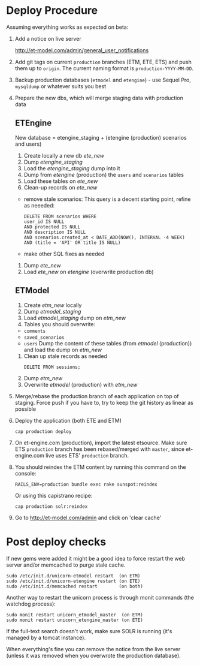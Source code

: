 # Deploy Procedure

Assuming everything works as expected on beta:

1. Add a notice on live server

    http://et-model.com/admin/general_user_notifications

1. Add git tags on current `production` branches (ETM, ETE, ETS) and push them up to `origin`. The current naming format is `production-YYYY-MM-DD`.
1. Backup production databases (`etmodel` and `etengine`) - use Sequel Pro, `mysqldump` or whatever suits you best
1. Prepare the new dbs, which will merge staging data with production data
   ## ETEngine
   New database = etengine_staging + (etengine (production) scenarios and users)

   1. Create locally a new db *ete_new*
   1. Dump *etengine_staging*
   1. Load the *etengine_staging* dump into it
   1. Dump from *etengine* (production) the `users` and `scenarios` tables
   1. Load these tables on *ete_new*
   1. Clean-up records on *ete_new*
     - remove stale scenarios:
       This query is a decent starting point, refine as neeeded:

        ```
        DELETE FROM scenarios WHERE
        user_id IS NULL
        AND protected IS NULL
        AND description IS NULL
        AND scenarios.created_at < DATE_ADD(NOW(), INTERVAL -4 WEEK)
        AND (title = 'API' OR title IS NULL)
        ```

     - make other SQL fixes as needed
   1. Dump *ete_new*
   1. Load *ete_new* on *etengine* (overwrite production db)

   ## ETModel
   1. Create *etm_new* locally
   1. Dump *etmodel_staging*
   1. Load *etmodel_staging* dump on *etm_new*
   1. Tables you should overwrite:
     - `comments`
     - `saved_scenarios`
     - `users`
     Dump the content of these tables (from *etmodel* (production)) and load the dump on *etm_new*
   1. Clean up stale records as needed
      ```
      DELETE FROM sessions;
      ```
   1. Dump *etm_new*
   1. Overwrite *etmodel* (production) with *etm_new*

1. Merge/rebase the production branch of each application on top of staging. Force push if you have to, try to keep the git history as linear as possible
1. Deploy the application (both ETE and ETM)

       cap production deploy

1. On et-engine.com (production), import the latest etsource. Make sure ETS `production` branch has been rebased/merged with `master`, since et-engine.com live uses ETS' `production` branch.
1. You should reindex the ETM content by running this command on the console:

       RAILS_ENV=production bundle exec rake sunspot:reindex

   Or using this capistrano recipe:

       cap production solr:reindex

1. Go to http://et-model.com/admin and click on 'clear cache'

# Post deploy checks

If new gems were added it might be a good idea to force restart the web server and/or memcached to purge stale cache.

    sudo /etc/init.d/unicorn-etmodel restart  (on ETM)
    sudo /etc/init.d/unicorn-etengine restart (on ETE)
    sudo /etc/init.d/memcached restart        (on both)

Another way to restart the unicorn process is through monit commands (the watchdog process):

    sudo monit restart unicorn_etmodel_master  (on ETM)
    sudo monit restart unicorn_etengine_master (on ETE)

If the full-text search doesn't work, make sure SOLR is running (it's managed by a tomcat instance).

When everything's fine you can remove the notice from the live server (unless it was removed when you overwrote the production database).
